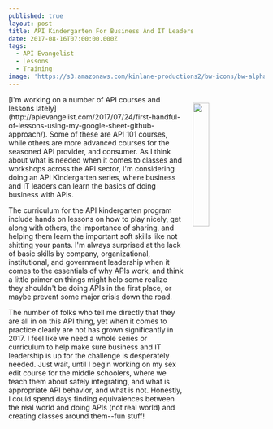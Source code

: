 ```yaml
---
published: true
layout: post
title: API Kindergarten For Business And IT Leaders
date: 2017-08-16T07:00:00.000Z
tags:
  - API Evangelist
  - Lessons
  - Training
image: 'https://s3.amazonaws.com/kinlane-productions2/bw-icons/bw-alphabet-apple.png'
---
```


<p><img src="https://s3.amazonaws.com/kinlane-productions2/bw-icons/bw-alphabet-apple.png" align="right" width="25%" style="padding: 15px" /></p>[I'm working on a number of API courses and lessons lately](http://apievangelist.com/2017/07/24/first-handful-of-lessons-using-my-google-sheet-github-approach/). Some of these are API 101 courses, while others are more advanced courses for the seasoned API provider, and consumer. As I think about what is needed when it comes to classes and workshops across the API sector, I'm considering doing an API Kindergarten series, where business and IT leaders can learn the basics of doing business with APIs.

The curriculum for the API kindergarten program include hands on lessons on how to play nicely, get along with others, the importance of sharing, and helping them learn the important soft skills like not shitting your pants. I'm always surprised at the lack of basic skills by company, organizational, institutional, and government leadership when it comes to the essentials of why APIs work, and think a little primer on things might help some realize they shouldn't be doing APIs in the first place, or maybe prevent some major crisis down the road.

The number of folks who tell me directly that they are all in on this API thing, yet when it comes to practice clearly are not has grown significantly in 2017. I feel like we need a whole series or curriculum to help make sure business and IT leadership is up for the challenge is desperately needed. Just wait, until I begin working on my sex edit course for the middle schoolers, where we teach them about safely integrating, and what is appropriate API behavior, and what is not. Honestly, I could spend days finding equivalences between the real world and doing APIs (not real world) and creating classes around them--fun stuff!
